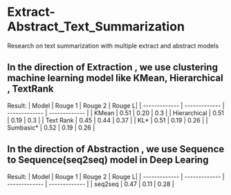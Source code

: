 # Extract-Abstract_Text_Summarization
Research on text summarization with multiple extract and abstract models
## In the direction of Extraction , we use clustering machine learning model like KMean, Hierarchical , TextRank
Result: 
| Model  | Rouge 1 | Rouge 2 | Rouge L|
| ------------- | ------------- | ------------- | ------------- |
| KMean  | 0.51  | 0.20 | 0.3 |
| Hierarchical  | 0.51 | 0.19 | 0.3 |
| Text Rank | 0.45 | 0.44 | 0.37 |
| KL* | 0.51 | 0.19 | 0.26 |
| Sumbasic* | 0.52 | 0.19 | 0.26 |

## In the direction of Abstraction , we use Sequence to Sequence(seq2seq) model in Deep Learing 

Result: 
| Model  | Rouge 1 | Rouge 2 | Rouge L|
| ------------- | ------------- | ------------- | ------------- |
| seq2seq  | 0.47  | 0.11 | 0.28 |
